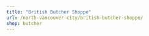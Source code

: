 ```yaml
---
title: "British Butcher Shoppe"
url: /north-vancouver-city/british-butcher-shoppe/
shop: butcher
---
```

